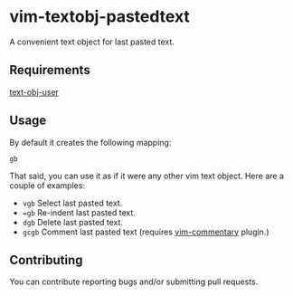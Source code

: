 vim-textobj-pastedtext
======================

A convenient text object for last pasted text.

Requirements
------------

[text-obj-user](https://github.com/kana/vim-textobj-user)


Usage
-----

By default it creates the following mapping:

    gb

That said, you can use it as if it were any other vim text object. Here are a couple of examples:

- `vgb` Select last pasted text.
- `=gb` Re-indent last pasted text.
- `dgb` Delete last pasted text.
- `gcgb` Comment last pasted text (requires [vim-commentary](https://github.com/tpope/vim-commentary) plugin.)

Contributing
------------

You can contribute reporting bugs and/or submitting pull requests.
